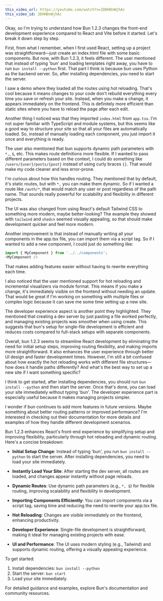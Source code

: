 ```yaml
---
this_video_url: https://youtube.com/watch?v=IDHHDnWjhAc
this_video_id: IDHHDnWjhAc
---
```

<think>
Okay, so I'm trying to understand how Bun 1.2.3 changes the front-end development experience compared to React and Vite before it started. Let's break it down step by step.

First, from what I remember, when I first used React, setting up a project was straightforward—just create an index.html file with some basic components. But now, with Bun 1.2.3, it feels different. The user mentioned that instead of typing 'bun' and loading templates right away, you have to run `bun install --python` first. That part I think is because bun uses Python as the backend server. So, after installing dependencies, you need to start the server.

I saw a demo where they loaded all the routes using hot reloading. That's cool because it means changes to your code don't rebuild everything every time you save or refresh your site. Instead, when you make a change, it appears immediately on the frontend. This is definitely more efficient than static sites where you have to reload the page after each edit.

Another thing I noticed was that they imported `index.html` from `app.tsx`. I'm not super familiar with TypeScript and module systems, but this seems like a good way to structure your site so that all your files are automatically loaded. So, instead of manually loading each component, you just import it once and everything is ready.

The user also mentioned that bun supports dynamic path parameters with `*,`, `$`, etc. This makes route definitions more flexible. If I wanted to pass different parameters based on the context, I could do something like `/users/{user}/posts/{post}` instead of using curly braces `{}`. That would make my code cleaner and less error-prone.

I'm curious about how this handles routing. They mentioned that by default, it's static routes, but with `*,` you can make them dynamic. So if I wanted a route like `/auth/*`, that would match any user or post regardless of the path name. That sounds really powerful for scalability and flexibility in different projects.

The UI was also changed from using React's default Tailwind CSS to something more modern, maybe better-looking? The example they showed with `tailwind` and `shadcn` seemed visually appealing, so that should make development quicker and feel more modern.

Another improvement is that instead of manually writing all your components in the app.tsx file, you can import them via a script tag. So if I wanted to add a new component, I could just do something like:

```typescript
import { MyComponent } from '../../components';
<MyComponent />
```

That makes adding features easier without having to rewrite everything each time.

I also noticed that the user mentioned support for hot reloading and incremental visualizers via module format. This means if you make a change, it's immediately visible on the frontend without needing an update. That would be great if I'm working on something with multiple files or complex logic because it can save me some time setting up a new site.

The developer experience aspect is another point they highlighted. They mentioned that creating a dev server by just pasting a file worked perfectly, and managing existing projects was smoother when using create. This suggests that bun's setup for single-file development is efficient and reduces costs compared to full-stack setups with separate components.

Overall, bun 1.2.3 seems to streamline React development by eliminating the need for initial setup steps, improving routing flexibility, and making imports more straightforward. It also enhances the user experience through better UI design and faster development times. However, I'm still a bit confused about how exactly the hot reloading works with different file structures—how does it handle paths differently? And what's the best way to set up a new site if I want something specific?

I think to get started, after installing dependencies, you should run `bun install --python` and then start the server. Once that's done, you can load your site immediately without typing 'bun'. The developer experience part is especially useful because it makes managing projects simpler.

I wonder if bun continues to add more features in future versions. Maybe something about better routing patterns or improved performance? I'm interested in checking out their documentation for more details and examples of how they handle different development scenarios.
</think>

Bun 1.2.3 enhances React's front-end experience by simplifying setup and improving flexibility, particularly through hot reloading and dynamic routing. Here's a concise breakdown:

- **Initial Setup Change**: Instead of typing 'bun', you run `bun install --python` to start the server. After installing dependencies, you need to load your site immediately.

- **Instantly Load Your Site**: After starting the dev server, all routes are loaded, and changes appear instantly without page reloads.

- **Dynamic Routes**: Use dynamic path parameters (e.g., `*, $`) for flexible routing, improving scalability and flexibility in development.

- **Importing Components Efficiently**: You can import components via a script tag, saving time and reducing the need to rewrite your app.tsx file.

- **Hot Reloading**: Changes are visible immediately on the frontend, enhancing productivity.

- **Developer Experience**: Single-file development is straightforward, making it ideal for managing existing projects with ease.

- **UI and Performance**: The UI uses modern styling (e.g., Tailwind) and supports dynamic routing, offering a visually appealing experience.

To get started:
1. Install dependencies: `bun install --python`
2. Start the server: `bun start`
3. Load your site immediately.

For detailed guidance and examples, explore Bun's documentation and community resources.
